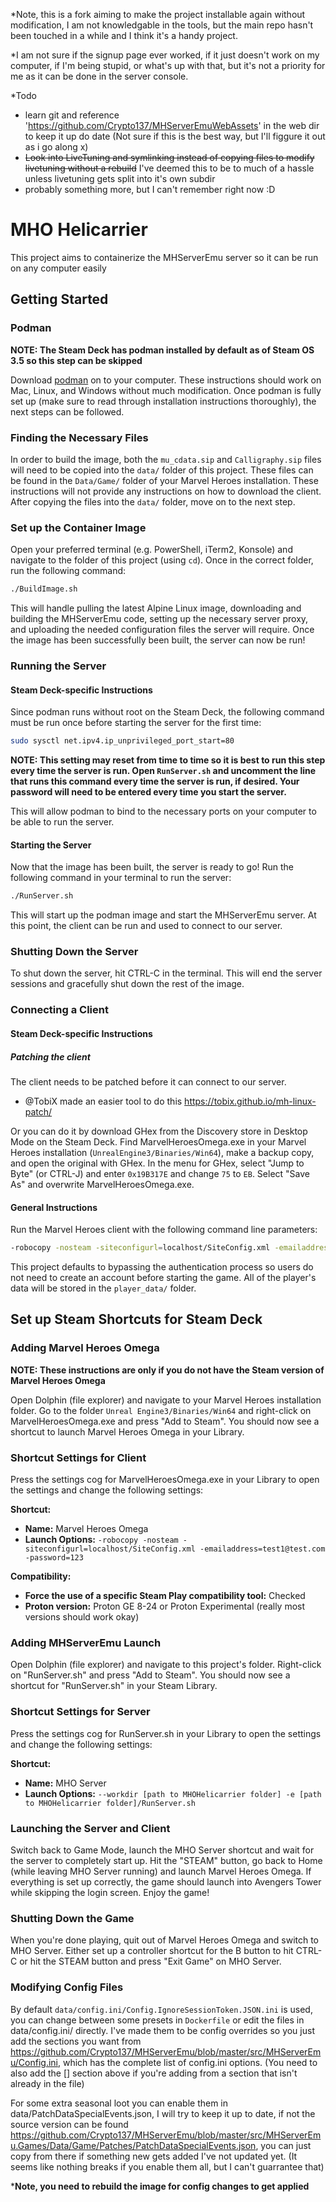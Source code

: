 *Note, this is a fork aiming to make the project installable again without modification, I am not knowledgable in  the tools, but the main repo hasn't been touched in a while and I think it's a handy project.

*I am not sure if the signup page ever worked, if it just doesn't work on my computer, if I'm being stupid, or what's up with that, but it's not a priority for me as it can be done in the server console.

*Todo 
- learn git and reference 'https://github.com/Crypto137/MHServerEmuWebAssets' in the web dir to keep it up do date (Not sure if this is the best way, but I'll figgure it out as i go along x)
- ~~Look into LiveTuning and symlinking instead of copying files to modify livetuning without a rebuild~~ I've deemed this to be to much of a hassle unless livetuning gets split into it's own subdir
- probably something more, but I can't remember right now :D

# MHO Helicarrier

This project aims to containerize the MHServerEmu server so it can be run on any computer easily

## Getting Started

### Podman

**NOTE: The Steam Deck has podman installed by default as of Steam OS 3.5 so this step can be skipped** 

Download [podman](https://podman.io) on to your computer. These instructions should work on Mac, Linux, and Windows without much modification. Once podman is
fully set up (make sure to read through installation instructions thoroughly), the next steps can be followed.

### Finding the Necessary Files

In order to build the image, both the `mu_cdata.sip` and `Calligraphy.sip` files will need to be copied into the `data/` folder of this project. These files can be found in
the `Data/Game/` folder of your Marvel Heroes installation. These instructions will not provide any instructions on how to download the client. After copying the files into the `data/`
folder, move on to the next step.

### Set up the Container Image

Open your preferred terminal (e.g. PowerShell, iTerm2, Konsole) and navigate to the folder of this project (using `cd`). Once in the correct folder, run the following command:

```bash
./BuildImage.sh
```

This will handle pulling the latest Alpine Linux image, downloading and building the MHServerEmu code, setting up the necessary server proxy, and uploading the needed
configuration files the server will require. Once the image has been successfully been built, the server can now be run!

### Running the Server

#### Steam Deck-specific Instructions

Since podman runs without root on the Steam Deck, the following command must be run once before starting the server for the first time:

```bash
sudo sysctl net.ipv4.ip_unprivileged_port_start=80
```

**NOTE: This setting may reset from time to time so it is best to run this step every time the server is run. Open `RunServer.sh` and uncomment the line that runs this command every
time the server is run, if desired. Your password will need to be entered every time you start the server.**

This will allow podman to bind to the necessary ports on your computer to be able to run the server.

#### Starting the Server

Now that the image has been built, the server is ready to go! Run the following command in your terminal to run the server:

```bash
./RunServer.sh
```

This will start up the podman image and start the MHServerEmu server. At this point, the client can be run and used to connect to our server.

### Shutting Down the Server

To shut down the server, hit CTRL-C in the terminal. This will end the server sessions and gracefully shut down the rest of the image.

### Connecting a Client

#### Steam Deck-specific Instructions

##### Patching the client
The client needs to be patched before it can connect to our server. 

* @TobiX made an easier tool to do this https://tobix.github.io/mh-linux-patch/ 

Or you can do it by download GHex from the Discovery store in Desktop Mode on the Steam Deck. Find
MarvelHeroesOmega.exe in your Marvel Heroes installation (`UnrealEngine3/Binaries/Win64`), make a backup copy, and open the original with GHex. In the
menu for GHex, select "Jump to Byte" (or CTRL-J) and enter `0x19B317E` and change `75` to `EB`. Select "Save As" and overwrite MarvelHeroesOmega.exe.

#### General Instructions

Run the Marvel Heroes client with the following command line parameters:

```bash
-robocopy -nosteam -siteconfigurl=localhost/SiteConfig.xml -emailaddress=test@test.com -password=123
```

This project defaults to bypassing the authentication process so users do not need to create an account before starting the game. All of the player's
data will be stored in the `player_data/` folder.

## Set up Steam Shortcuts for Steam Deck

### Adding Marvel Heroes Omega

**NOTE: These instructions are only if you do not have the Steam version of Marvel Heroes Omega**

Open Dolphin (file explorer) and navigate to your Marvel Heroes installation folder. Go to the folder `Unreal Engine3/Binaries/Win64` and right-click on MarvelHeroesOmega.exe and press "Add to Steam".
You should now see a shortcut to launch Marvel Heroes Omega in your Library. 

### Shortcut Settings for Client

Press the settings cog for MarvelHeroesOmega.exe in your Library to open the settings and change the following settings:

**Shortcut:**</br>
* **Name:** Marvel Heroes Omega</br>
* **Launch Options:** `-robocopy -nosteam -siteconfigurl=localhost/SiteConfig.xml -emailaddress=test1@test.com -password=123`

**Compatibility:**</br>
* **Force the use of a specific Steam Play compatibility tool:** Checked
* **Proton version:** Proton GE 8-24 or Proton Experimental (really most versions should work okay)

### Adding MHServerEmu Launch

Open Dolphin (file explorer) and navigate to this project's folder. Right-click on "RunServer.sh" and press "Add to Steam". You should now see a shortcut for "RunServer.sh" in your Steam Library.

### Shortcut Settings for Server

Press the settings cog for RunServer.sh in your Library to open the settings and change the following settings:

**Shortcut:**</br>
* **Name:** MHO Server</br>
* **Launch Options:** `--workdir [path to MHOHelicarrier folder] -e [path to MHOHelicarrier folder]/RunServer.sh`

### Launching the Server and Client

Switch back to Game Mode, launch the MHO Server shortcut and wait for the server to completely start up. Hit the "STEAM" button, go back to Home (while leaving MHO Server running) and launch Marvel Heroes 
Omega. If everything is set up correctly, the game should launch into Avengers Tower while skipping the login screen. Enjoy the game!

### Shutting Down the Game

When you're done playing, quit out of Marvel Heroes Omega and switch to MHO Server. Either set up a controller shortcut for the B button to hit CTRL-C or hit the STEAM button and press "Exit Game" on MHO Server.

### Modifying Config Files

By default `data/config.ini/Config.IgnoreSessionToken.JSON.ini` is used, you can change between some presets in `Dockerfile` or edit the files in data/config.ini/ directly.
I've made them to be config overrides so you just add the sections you want from https://github.com/Crypto137/MHServerEmu/blob/master/src/MHServerEmu/Config.ini, which has the complete list of config.ini options. (You need to also add the [] section above if you're adding from a section that isn't already in the file)

For some extra seasonal loot you can enable them in data/PatchDataSpecialEvents.json, I will try to keep it up to date, if not the source version can be found https://github.com/Crypto137/MHServerEmu/blob/master/src/MHServerEmu.Games/Data/Game/Patches/PatchDataSpecialEvents.json, you can just copy from there if something new gets added I've not updated yet. (It seems like nothing breaks if you enable them all, but I can't guarrantee that)

***Note, you need to rebuild the image for config changes to get applied**
